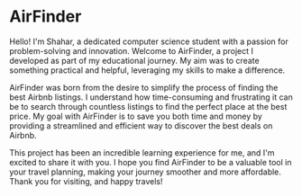 # AirFinder
Hello! I'm Shahar, a dedicated computer science student with a passion for problem-solving and innovation. Welcome to AirFinder, a project I developed as part of my educational journey. My aim was to create something practical and helpful, leveraging my skills to make a difference.

AirFinder was born from the desire to simplify the process of finding the best Airbnb listings. I understand how time-consuming and frustrating it can be to search through countless listings to find the perfect place at the best price. My goal with AirFinder is to save you both time and money by providing a streamlined and efficient way to discover the best deals on Airbnb.

This project has been an incredible learning experience for me, and I'm excited to share it with you. I hope you find AirFinder to be a valuable tool in your travel planning, making your journey smoother and more affordable. Thank you for visiting, and happy travels!

